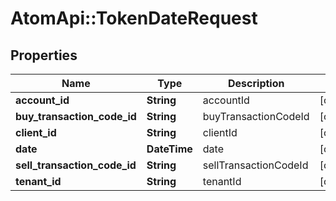 # AtomApi::TokenDateRequest

## Properties
Name | Type | Description | Notes
------------ | ------------- | ------------- | -------------
**account_id** | **String** | accountId | [optional] 
**buy_transaction_code_id** | **String** | buyTransactionCodeId | [optional] 
**client_id** | **String** | clientId | [optional] 
**date** | **DateTime** | date | [optional] 
**sell_transaction_code_id** | **String** | sellTransactionCodeId | [optional] 
**tenant_id** | **String** | tenantId | [optional] 



